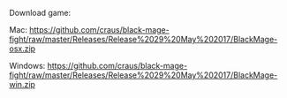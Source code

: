 Download game:

Mac:
https://github.com/craus/black-mage-fight/raw/master/Releases/Release%2029%20May%202017/BlackMage-osx.zip

Windows:
https://github.com/craus/black-mage-fight/raw/master/Releases/Release%2029%20May%202017/BlackMage-win.zip
